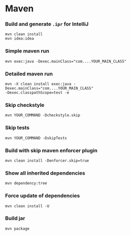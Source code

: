 # Maven

### Build and generate `.ipr` for IntelliJ
````
mvn clean install
mvn idea:idea
````

### Simple maven run
````
mvn exec:java -Dexec.mainClass="com....YOUR_MAIN_CLASS"
````

### Detailed maven run
````
mvn -X clean install exec:java -Dexec.mainClass="com....YOUR_MAIN_CLASS"
-Dexec.classpathScope=test -e
````

### Skip checkstyle
````
mvn YOUR_COMMAND -Dcheckstyle.skip
````

### Skip tests
````
mvn YOUR_COMMAND -DskipTests
````

### Build with skip maven enforcer plugin
````
mvn clean install -Denforcer.skip=true
````

### Show all inherited dependencies
````
mvn dependency:tree
````

### Force update of dependencies
````
mvn clean install -U
````

### Build jar
````
mvn package
````